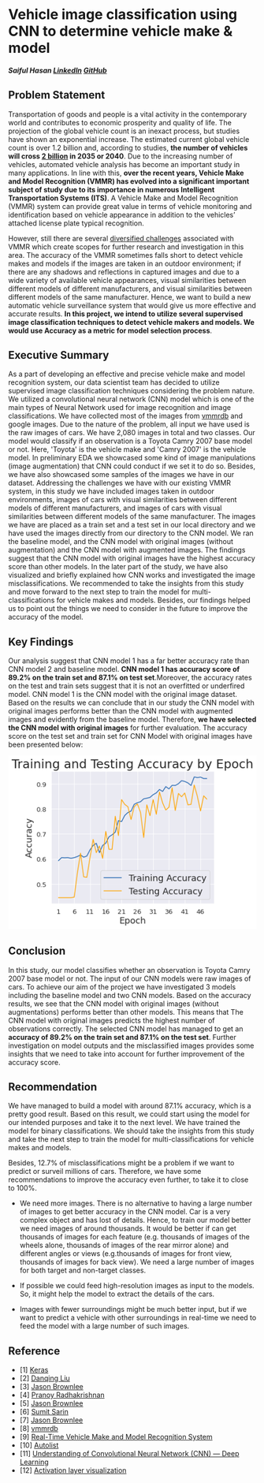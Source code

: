 # Vehicle image classification using CNN to determine vehicle make & model
##### Saiful Hasan [LinkedIn](https://www.linkedin.com/in/saifulhasan22/) [GitHub](https://github.com/saifulhasan22) 

## Problem Statement
Transportation of goods and people is a vital activity in the contemporary world and contributes to economic prosperity and quality of life. The projection of the global vehicle count is an inexact process, but studies have shown an exponential
increase. The estimated current global vehicle count is over 1.2 billion and, according to studies, __the number of vehicles will cross [2 billion](https://www.mdpi.com/2504-4990/1/2/36/pdf) in 2035 or 2040__. Due to the increasing number of vehicles, automated vehicle analysis has become an important study in many applications. In line with this, __over the recent years, Vehicle Make and Model Recognition (VMMR) has evolved into a significant important subject of study due to its importance in numerous Intelligent Transportation Systems (ITS)__. A Vehicle Make and Model Recognition (VMMR) system can provide great value in terms of vehicle monitoring and identification based on vehicle appearance in addition to the vehicles’ attached license plate typical recognition. 

However, still there are several [diversified challenges](http://openaccess.thecvf.com/content_cvpr_2017_workshops/w9/papers/Tafazzoli_A_Large_and_CVPR_2017_paper.pdf) associated with VMMR which create scopes for further research and investigation in this area. The accuracy of the VMMR sometimes falls short to detect vehicle makes and models if the images are taken in an outdoor environment; if there are any shadows and reflections in captured images and due to a wide variety of available vehicle appearances, visual similarities between different models of different manufacturers, and visual similarities between different models of the same manufacturer. Hence, we want to build a new automatic vehicle surveillance system that would give us more effective and accurate results. __In this project, we intend to utilize several supervised image classification techniques to detect vehicle makers and models. We would use Accuracy as a metric for model selection process__. 

## Executive Summary
As a part of developing an effective and precise vehicle make and model recognition system, our data scientist team has decided to utilize supervised image classification techniques considering the problem nature. We utilized a convolutional neural network (CNN) model which is one of the main types of Neural Network used for image recognition and image classifications. We have collected most of the images from [vmmrdb](http://vmmrdb.cecsresearch.org/) and google images. Due to the nature of the problem, all input we have used is the raw images of cars. We have 2,080 images in total and two classes. Our model would classify if an observation is a Toyota Camry 2007 base model or not. Here, 'Toyota' is the vehicle make and 'Camry 2007' is the vehicle model. In preliminary EDA we showcased some kind of image manipulations (image augmentation) that CNN could conduct if we set it to do so. Besides, we have also showcased some samples of the images we have in our dataset. Addressing the challenges we have with our existing VMMR system, in this study we have included images taken in outdoor environments, images of cars with visual similarities between different models of different manufacturers, and images of cars with visual similarities between different models of the same manufacturer. The images we have are placed as a train set and a test set in our local directory and we have used the images directly from our directory to the CNN model. We ran the baseline model, and the CNN model with original images (without augmentation) and the CNN model with augmented images. The findings suggest that the CNN model with original images have the highest accuracy score than other models. In the later part of the study, we have also visualized and briefly explained how CNN works and investigated the image misclassifications. We recommended to take the insights from this study and move forward to the next step to train the model for multi-classifications for vehicle makes and models. Besides, our findings helped us to point out the things we need to consider in the future to improve the accuracy of the model.     

## Key Findings
Our analysis suggest that CNN model 1 has a far better accuracy rate than CNN model 2 and baseline model. **CNN model 1 has accuracy score of 89.2% on the train set and 87.1% on test set**.Moreover, the accuracy rates on the test and train sets suggest that it is not an overfitted or underfired model. CNN model 1 is the CNN model with the original image dataset. Based on the results we can conclude that in our study the CNN model with original images performs better than the CNN model with augmented images and evidently from the baseline model. Therefore, **we have selected the CNN model with original images** for further evaluation. The accuracy score on the test set and train set for CNN Model with original images have been presented below:

![graph](./images_and_gifs/graph.png)

## Conclusion
In this study, our model classifies whether an observation is Toyota Camry 2007 base model or not. The input of our CNN models were raw images of cars. To achieve our aim of the project we have investigated 3 models including the baseline model and two CNN models. Based on the accuracy results, we see that the CNN model with original images (without augmentations) performs better than other models. This means that The CNN model with original images predicts the highest number of observations correctly. The selected CNN model has managed to get an **accuracy of 89.2% on the train set and 87.1% on the test set**. Further investigation on model outputs and the misclassified images provides some insights that we need to take into account for further improvement of the accuracy score. 

## Recommendation
We have managed to build a model with around 87.1% accuracy, which is a pretty good result. Based on this result, we could start using the model for our intended purposes and take it to the next level. We have trained the model for binary classifications. We should take the insights from this study and take the next step to train the model for multi-classifications for vehicle makes and models. 

Besides, 12.7% of misclassifications might be a problem if we want to predict or surveil millions of cars. Therefore, we have some recommendations to improve the accuracy even further, to take it to close to 100%.

   -  We need more images. There is no alternative to having a large number of images to get better accuracy in the CNN model. Car is a very complex object and has lost of details. Hence, to train our model better we need images of around thousands. It would be better if can get thousands of images for each feature (e.g. thousands of images of the wheels alone, thousands of images of the rear mirror alone) and different angles or views (e.g.thousands of images for front view, thousands of images for back view). We need a large number of images for both target and non-target classes. 

   - If possible we could feed high-resolution images as input to the models. So, it might help the model to extract the details of the cars.

   - Images with fewer surroundings might be much better input, but if we want to predict a vehicle with other surroundings in real-time we need to feed the model with a large number of such images.   
   
   ## Reference
- [1] [Keras](https://keras.io/api/preprocessing/image/)
- [2] [Danqing Liu](https://medium.com/@danqing/a-practical-guide-to-relu-b83ca804f1f7#:~:text=ReLU%20stands%20for%20rectified%20linear,a%20type%20of%20activation%20function.&text=ReLU%20is%20the%20most%20commonly,usually%20a%20good%20first%20choice)
- [3] [Jason Brownlee](https://machinelearningmastery.com/pooling-layers-for-convolutional-neural-networks/)
- [4] [Pranoy Radhakrishnan](https://towardsdatascience.com/what-are-hyperparameters-and-how-to-tune-the-hyperparameters-in-a-deep-neural-network-d0604917584a)
- [5] [Jason Brownlee](https://machinelearningmastery.com/rectified-linear-activation-function-for-deep-learning-neural-networks/#:~:text=The%20sigmoid%20activation%20function%2C%20also,value%20between%200.0%20and%201.0.)
- [6] [Sumit Sarin](https://towardsdatascience.com/exploring-image-data-augmentation-with-keras-and-tensorflow-a8162d89b844)
- [7] [Jason Brownlee](https://machinelearningmastery.com/how-to-configure-image-data-augmentation-when-training-deep-learning-neural-networks/)
- [8] [vmmrdb](http://vmmrdb.cecsresearch.org/)
- [9] [Real-Time Vehicle Make and Model Recognition System](https://www.mdpi.com/2504-4990/1/2/36/pdf)
- [10] [Autolist](https://www.autolist.com/toyota-camry/toyota-camry-generations)
- [11] [Understanding of Convolutional Neural Network (CNN) — Deep Learning](https://medium.com/@RaghavPrabhu/understanding-of-convolutional-neural-network-cnn-deep-learning-99760835f148)
- [12] [Activation layer visualization](https://towardsdatascience.com/visualizing-intermediate-activation-in-convolutional-neural-networks-with-keras-260b36d60d0#:~:text=Visualizing%20intermediate%20activations%20consists%20of,output%20of%20the%20activation%20function)